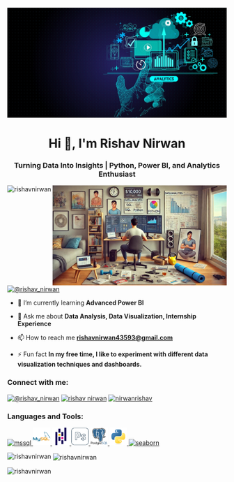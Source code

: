 ![logo](https://github.com/rishavnirwan/rishavnirwan/blob/main/supply_chain_analytics72dpi.jpg)
<h1 align="center">Hi 👋, I'm Rishav Nirwan</h1>
<h3 align="center">Turning Data Into Insights | Python, Power BI, and Analytics Enthusiast</h3>
<img align ="right" alt="Coding" width="400" src="https://github.com/rishavnirwan/rishavnirwan/blob/main/image.jpg">

<p align="left"> <img src="https://komarev.com/ghpvc/?username=rishavnirwan&label=Profile%20views&color=0e75b6&style=flat" alt="rishavnirwan" /> </p>

<p align="left"> <a href="https://twitter.com/@rishav_nirwan" target="blank"><img src="https://img.shields.io/twitter/follow/@rishav_nirwan?logo=twitter&style=for-the-badge" alt="@rishav_nirwan" /></a> </p>

- 🌱 I’m currently learning **Advanced Power BI**

- 💬 Ask me about **Data Analysis, Data Visualization, Internship Experience**

- 📫 How to reach me **rishavnirwan43593@gmail.com**

- ⚡ Fun fact **In my free time, I like to experiment with different data visualization techniques and dashboards.**

<h3 align="left">Connect with me:</h3>
<p align="left">
<a href="https://twitter.com/@rishav_nirwan" target="blank"><img align="center" src="https://raw.githubusercontent.com/rahuldkjain/github-profile-readme-generator/master/src/images/icons/Social/twitter.svg" alt="@rishav_nirwan" height="30" width="40" /></a>
<a href="https://linkedin.com/in/rishav nirwan" target="blank"><img align="center" src="https://raw.githubusercontent.com/rahuldkjain/github-profile-readme-generator/master/src/images/icons/Social/linked-in-alt.svg" alt="rishav nirwan" height="30" width="40" /></a>
<a href="https://instagram.com/nirwanrishav" target="blank"><img align="center" src="https://raw.githubusercontent.com/rahuldkjain/github-profile-readme-generator/master/src/images/icons/Social/instagram.svg" alt="nirwanrishav" height="30" width="40" /></a>
</p>

<h3 align="left">Languages and Tools:</h3>
<p align="left"> <a href="https://www.microsoft.com/en-us/sql-server" target="_blank" rel="noreferrer"> <img src="https://www.svgrepo.com/show/303229/microsoft-sql-server-logo.svg" alt="mssql" width="40" height="40"/> </a> <a href="https://www.mysql.com/" target="_blank" rel="noreferrer"> <img src="https://raw.githubusercontent.com/devicons/devicon/master/icons/mysql/mysql-original-wordmark.svg" alt="mysql" width="40" height="40"/> </a> <a href="https://pandas.pydata.org/" target="_blank" rel="noreferrer"> <img src="https://raw.githubusercontent.com/devicons/devicon/2ae2a900d2f041da66e950e4d48052658d850630/icons/pandas/pandas-original.svg" alt="pandas" width="40" height="40"/> </a> <a href="https://www.photoshop.com/en" target="_blank" rel="noreferrer"> <img src="https://raw.githubusercontent.com/devicons/devicon/master/icons/photoshop/photoshop-line.svg" alt="photoshop" width="40" height="40"/> </a> <a href="https://www.postgresql.org" target="_blank" rel="noreferrer"> <img src="https://raw.githubusercontent.com/devicons/devicon/master/icons/postgresql/postgresql-original-wordmark.svg" alt="postgresql" width="40" height="40"/> </a> <a href="https://www.python.org" target="_blank" rel="noreferrer"> <img src="https://raw.githubusercontent.com/devicons/devicon/master/icons/python/python-original.svg" alt="python" width="40" height="40"/> </a> <a href="https://seaborn.pydata.org/" target="_blank" rel="noreferrer"> <img src="https://seaborn.pydata.org/_images/logo-mark-lightbg.svg" alt="seaborn" width="40" height="40"/> </a> </p>

<p><img align="left" src="https://github-readme-stats.vercel.app/api/top-langs?username=rishavnirwan&show_icons=true&locale=en&layout=compact" alt="rishavnirwan" /></p>

<p>&nbsp;<img align="center" src="https://github-readme-stats.vercel.app/api?username=rishavnirwan&show_icons=true&locale=en" alt="rishavnirwan" /></p>

<p><img align="center" src="https://github-readme-streak-stats.herokuapp.com/?user=rishavnirwan&" alt="rishavnirwan" /></p>
